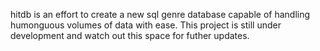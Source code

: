 hitdb is an effort to create a new sql genre database capable of handling humonguous volumes of data with ease. 
This project is still under development and watch out this space for futher updates. 